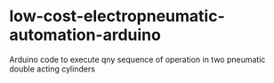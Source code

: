 # low-cost-electropneumatic-automation-arduino
Arduino code to execute qny sequence of operation in two pneumatic double acting cylinders
